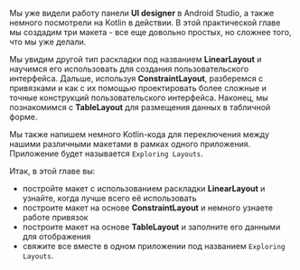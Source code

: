 Мы уже видели работу панели **UI designer** в Android Studio, а также немного посмотрели на Kotlin в действии. В этой практической главе мы создадим три макета - все еще довольно простых, но сложнее того, что мы уже делали. 

Мы увидим другой тип раскладки под названием **LinearLayout** и научимся его использовать для создания пользовательского интерфейса. Дальше, используя **ConstraintLayout**, разберемся с привязками и как с их помощью проектировать более сложные и точные конструкций пользовательского интерфейса. Наконец, мы познакомимся с **TableLayout** для размещения данных в табличной форме.

Мы также напишем немного Kotlin-кода для переключения между нашими различными макетами в рамках одного приложения. Приложение будет называется ```Exploring Layouts```.

Итак, в этой главе вы:
- постройте макет с использованием раскладки **LinearLayout** и узнайте, когда лучше всего её использовать
- построите макет на основе **ConstraintLayout** и немного узнаете работе привязок
- построите макет на основе **TableLayout** и заполните его данными для отображения
- свяжите все вместе в одном приложении под названием ```Exploring Layouts```.

